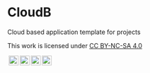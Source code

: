 # CloudB
Cloud based application template for projects

<p xmlns:cc="http://creativecommons.org/ns#" >This work is licensed under <a href="http://creativecommons.org/licenses/by-nc-sa/4.0/">CC BY-NC-SA 4.0</a></p>
 
<a href="http://creativecommons.org/licenses/by-nc-sa/4.0/">
<img style="height:22px!important;margin-left:3px;vertical-align:text-bottom;" src="https://mirrors.creativecommons.org/presskit/icons/cc.svg"><img style="height:22px!important;margin-left:3px;vertical-align:text-bottom;" src="https://mirrors.creativecommons.org/presskit/icons/by.svg"><img style="height:22px!important;margin-left:3px;vertical-align:text-bottom;" src="https://mirrors.creativecommons.org/presskit/icons/nc.svg"><img style="height:22px!important;margin-left:3px;vertical-align:text-bottom;" src="https://mirrors.creativecommons.org/presskit/icons/sa.svg">
  </a>
